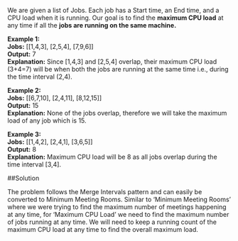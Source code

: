 We are given a list of Jobs. Each job has a Start time, an End time, and a CPU load when it is running.
Our goal is to find the **maximum CPU load** at any time if all the **jobs are running on the same machine.**

**Example 1:**  
**Jobs:** [[1,4,3], [2,5,4], [7,9,6]]  
**Output:** 7  
**Explanation:** Since [1,4,3] and [2,5,4] overlap, their maximum CPU load (3+4=7) will be when both the
jobs are running at the same time i.e., during the time interval (2,4).

**Example 2:**  
**Jobs:** [[6,7,10], [2,4,11], [8,12,15]]  
**Output:** 15  
**Explanation:** None of the jobs overlap, therefore we will take the maximum load of any job which is 15.

**Example 3:**  
**Jobs:** [[1,4,2], [2,4,1], [3,6,5]]  
**Output:** 8  
**Explanation:** Maximum CPU load will be 8 as all jobs overlap during the time interval [3,4]. 

##Solution

The problem follows the Merge Intervals pattern and can easily be converted to Minimum Meeting Rooms. Similar to
‘Minimum Meeting Rooms’ where we were trying to find the maximum number of meetings happening at any time, for
‘Maximum CPU Load’ we need to find the maximum number of jobs running at any time. We will need to keep a running count
of the maximum CPU load at any time to find the overall maximum load.
